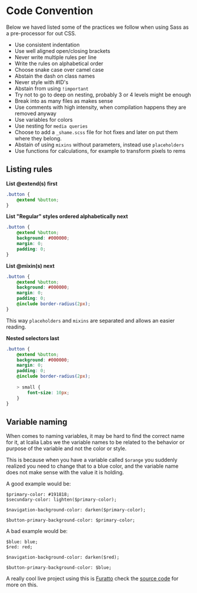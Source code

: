 # Code Convention

Below we haved listed some of the practices we follow when using Sass as a pre-processor for out CSS.

* Use consistent indentation
* Use well aligned open/closing brackets
* Never write multiple rules per line
* Write the rules on alphabetical order
* Choose snake case over camel case
* Abstain the dash on class names
* Never style with #ID's
* Abstain from using `!important`
* Try not to go to deep on nesting, probably 3 or 4 levels might be enough
* Break into as many files as makes sense
* Use comments with high intensity, when compilation happens they are removed anyway
* Use variables for colors
* Use nesting for `media queries`
* Choose to add a `_shame.scss` file for hot fixes and later on put them where they belong.
* Abstain of using `mixins` without parameters, instead use `placeholders`
* Use functions for calculations, for example to transform pixels to rems


## Listing rules

**List @extend(s) first**

```scss
.button {
	@extend %button;
}
```

**List "Regular" styles ordered alphabetically next**

```scss
.button {
	@extend %button;
	background: #000000;
	margin: 0;
	padding: 0;
}
```

**List @mixin(s) next**

```scss
.button {
	@extend %button;
	background: #000000;
	margin: 0;
	padding: 0;
	@include border-radius(2px);
}
```

This way `placeholders` and `mixins` are separated and allows an easier reading.

**Nested selectors last**

```scss
.button {
	@extend %button;
	background: #000000;
	margin: 0;
	padding: 0;
	@include border-radius(2px);
	
	> small {
		font-size: 10px;
	}
}
```

## Variable naming

When comes to naming variables, it may be hard to find the correct name for it, at Icalia Labs we the variable names to be related to the behavior or purpose of the variable and not the color or style.

This is because when you have a variable called `$orange` you suddenly realized you need to change that to a blue color, and the variable name does not make sense with the value it is holding.

A good example would be:

```
$primary-color: #191818;
$secundary-color: lighten($primary-color);

$navigation-background-color: darken($primary-color);

$button-primary-background-color: $primary-color;
```

A bad example would be:

```
$blue: blue;
$red: red;

$navigation-background-color: darken($red);

$button-primary-background-color: $blue;
```

A really cool live project using this is [Furatto](http://icalialabs.github.io/furatto/) check the [source code](https://github.com/IcaliaLabs/furatto/tree/v3.1.0/scss/furatto) for more on this.

